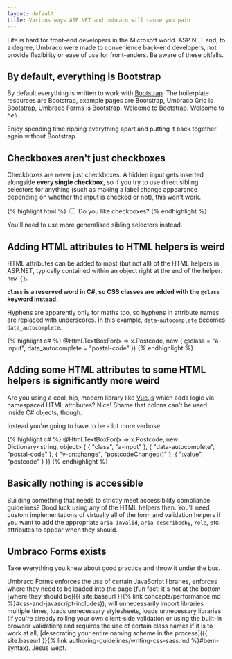 ```yaml
---
layout: default
title: Various ways ASP.NET and Umbraco will cause you pain
---
```


Life is hard for front-end developers in the Microsoft world. ASP.NET and, to a degree, Umbraco were made to convenience back-end developers, not provide flexibility or ease of use for front-enders. Be aware of these pitfalls.

## By default, everything is Bootstrap

By default everything is written to work with [Bootstrap](http://getbootstrap.com). The boilerplate resources are Bootstrap, example pages are Bootstrap, Umbraco Grid is Bootstrap, Umbraco Forms is Bootstrap. Welcome to Bootstrap. Welcome to *hell*. 

Enjoy spending time ripping everything apart and putting it back together again without Bootstrap.

## Checkboxes aren't just checkboxes

Checkboxes are never just checkboxes. A hidden input gets inserted alongside **every single checkbox**, so if you try to use direct sibling selectors for anything (such as making a label change appearance depending on whether the input is checked or not), this won't work.

{% highlight html %}
<input type="checkbox" name="example" value="true" id="example">
<input type="hidden" name="example" value="false"><!-- Inserted by .NET -->
<label for="example">Do you like checkboxes?</label>
{% endhighlight %}

You'll need to use more generalised sibling selectors instead.

## Adding HTML attributes to HTML helpers is weird

HTML attributes can be added to most (but not all) of the HTML helpers in ASP.NET, typically contained within an object right at the end of the helper: `new {}`. 

**`class` is a reserved word in C#, so CSS classes are added with the `@class` keyword instead.**

Hyphens are apparently only for maths too, so hyphens in attribute names are replaced with underscores. In this example, `data-autocomplete` becomes `data_autocomplete`. 

{% highlight c# %}
@Html.TextBoxFor(x => x.Postcode, new { @class = "a-input", data_autocomplete = "postal-code" })
{% endhighlight %}

## Adding some HTML attributes to some HTML helpers is significantly more weird

Are you using a cool, hip, modern library like [Vue.js](http://vuejs.org) which adds logic via namespaced HTML attributes? Nice! Shame that colons can't be used inside C# objects, though.

Instead you're going to have to be a lot more verbose.

{% highlight c# %}
@Html.TextBoxFor(x => x.Postcode, new Dictionary<string, object> { { "class", "a-input" }, { "data-autocomplete", "postal-code" }, { "v-on:change", "postcodeChanged()" }, { ":value", "postcode" } })
{% endhighlight %}

## Basically nothing is accessible

Building something that needs to strictly meet accessibility compliance guidelines? Good luck using any of the HTML helpers then. You'll need custom implementations of virtually all of the form and validation helpers if you want to add the appropriate `aria-invalid`, `aria-describedby`, `role`, etc. attributes to appear when they should.

## Umbraco Forms exists

Take everything you knew about good practice and throw it under the bus. 

Umbraco Forms enforces the use of certain JavaScript libraries, enforces where they need to be loaded into the page (fun fact: it's not at the bottom [where they should be]({{ site.baseurl }}{% link concepts/performance.md %}#css-and-javascript-includes)), will unnecessarily import libraries multiple times, loads unnecessary stylesheets, loads unnecessary libraries (if you're already rolling your own client-side validation or using the built-in browser validation) and requires the use of certain class names if it is to work at all, [desecrating your entire naming scheme in the process]({{ site.baseurl }}{% link authoring-guidelines/writing-css-sass.md %}#bem-syntax). Jesus wept. 